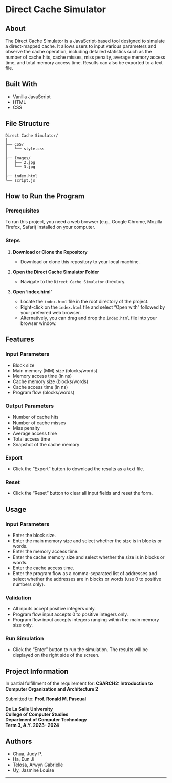 # Direct Cache Simulator

## About

The Direct Cache Simulator is a JavaScript-based tool designed to simulate a direct-mapped cache. It allows users to input various parameters and observe the cache operation, including detailed statistics such as the number of cache hits, cache misses, miss penalty, average memory access time, and total memory access time. Results can also be exported to a text file.

## Built With

- Vanilla JavaScript
- HTML
- CSS

## File Structure

```
Direct Cache Simulator/
│
├── CSS/
│   └── style.css
│
├── Images/
│   ├── 2.jpg
│   └── 3.jpg
│
├── index.html
└── script.js
```

## How to Run the Program

### Prerequisites

To run this project, you need a web browser (e.g., Google Chrome, Mozilla Firefox, Safari) installed on your computer.

### Steps

1. **Download or Clone the Repository**
   - Download or clone this repository to your local machine.

2. **Open the Direct Cache Simulator Folder**
   - Navigate to the `Direct Cache Simulator` directory.

3. **Open ‘index.html’**
   - Locate the `index.html` file in the root directory of the project.
   - Right-click on the `index.html` file and select “Open with” followed by your preferred web browser.
   - Alternatively, you can drag and drop the `index.html` file into your browser window.

## Features

### Input Parameters

- Block size
- Main memory (MM) size (blocks/words)
- Memory access time (in ns)
- Cache memory size (blocks/words)
- Cache access time (in ns)
- Program flow (blocks/words)

### Output Parameters

- Number of cache hits
- Number of cache misses
- Miss penalty
- Average access time
- Total access time
- Snapshot of the cache memory

### Export

- Click the “Export” button to download the results as a text file.

### Reset

- Click the “Reset” button to clear all input fields and reset the form.

## Usage

### Input Parameters

- Enter the block size.
- Enter the main memory size and select whether the size is in blocks or words.
- Enter the memory access time.
- Enter the cache memory size and select whether the size is in blocks or words.
- Enter the cache access time.
- Enter the program flow as a comma-separated list of addresses and select whether the addresses are in blocks or words (use 0 to positive numbers only).

### Validation

- All inputs accept positive integers only.
- Program flow input accepts 0 to positive integers only.
- Program flow input accepts integers ranging within the main memory size only.

### Run Simulation

- Click the “Enter” button to run the simulation. The results will be displayed on the right side of the screen.

## Project Information

In partial fulfillment of the requirement for:
**CSARCH2: Introduction to Computer Organization and Architecture 2**

Submitted to:
**Prof. Ronald M. Pascual**

**De La Salle University**  
**College of Computer Studies**  
**Department of Computer Technology**  
**Term 3, A.Y. 2023- 2024**

## Authors

- Chua, Judy P.
- Ha, Eun Ji
- Telosa, Arwyn Gabrielle
- Uy, Jasmine Louise

---
